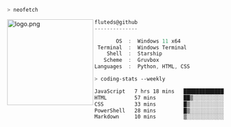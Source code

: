 ```zsh
> neofetch
```

<!--img align="left" src="https://github.com/fluteds.png" alt="logo.png" width="200"/>-->
<img align="left" src="https://external-content.duckduckgo.com/iu/?u=https%3A%2F%2F78.media.tumblr.com%2F975fca5f82161b190efdcaa05ffbd4ec%2Ftumblr_p6q6m9TJF01x3p3jmo1_500.png&f=1&nofb=1" alt="logo.png" width="200"/>

```csharp
fluteds@github
--------------

       OS  :  Windows 11 x64
 Terminal  :  Windows Terminal
    Shell  :  Starship
   Scheme  :  Gruvbox
Languages  :  Python, HTML, CSS
```

```zsh
> coding-stats --weekly
```

<!--START_SECTION:waka-->

```txt
JavaScript   7 hrs 18 mins   ██████████████████▓░░░░░░   74.75 %
HTML         57 mins         ██▒░░░░░░░░░░░░░░░░░░░░░░   09.85 %
CSS          33 mins         █▒░░░░░░░░░░░░░░░░░░░░░░░   05.71 %
PowerShell   28 mins         █▒░░░░░░░░░░░░░░░░░░░░░░░   04.92 %
Markdown     10 mins         ▒░░░░░░░░░░░░░░░░░░░░░░░░   01.74 %
```

<!--END_SECTION:waka-->
